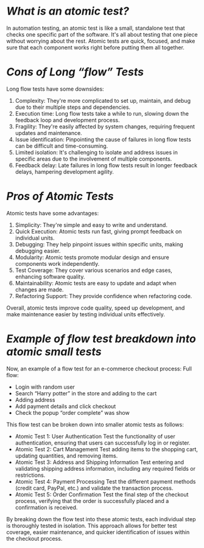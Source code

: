 # *What is an atomic test?*
In automation testing, an atomic test is like a small, standalone test that checks one specific part of the software. 
It's all about testing that one piece without worrying about the rest. 
Atomic tests are quick, focused, and make sure that each component works right before putting them all together.
# *Cons of Long “flow” Tests*
Long flow tests have some downsides:
1. Complexity: They're more complicated to set up, maintain, and debug due to their multiple steps and dependencies.
1. Execution time: Long flow tests take a while to run, slowing down the feedback loop and development process.
1. Fragility: They're easily affected by system changes, requiring frequent updates and maintenance.
1. Issue identification: Pinpointing the cause of failures in long flow tests can be difficult and time-consuming.
1. Limited isolation: It's challenging to isolate and address issues in specific areas due to the involvement of multiple components.
1. Feedback delay: Late failures in long flow tests result in longer feedback delays, hampering development agility.

# *Pros of Atomic Tests*
Atomic tests have some advantages:
1. Simplicity: They're simple and easy to write and understand.
1. Quick Execution: Atomic tests run fast, giving prompt feedback on individual units.
1. Debugging: They help pinpoint issues within specific units, making debugging easier.
1. Modularity: Atomic tests promote modular design and ensure components work independently.
1. Test Coverage: They cover various scenarios and edge cases, enhancing software quality.
1. Maintainability: Atomic tests are easy to update and adapt when changes are made.
1. Refactoring Support: They provide confidence when refactoring code.

Overall, atomic tests improve code quality, speed up development, and make maintenance easier by testing individual units effectively.
# *Example of flow test breakdown into atomic small tests*
Now, an example of a flow test for an e-commerce checkout process:
Full flow:
- Login with random user
- Search “Harry potter” in the store and adding to the cart
- Adding address 
- Add payment details and click checkout
- Check the popup “order complete” was show

This flow test can be broken down into smaller atomic tests as follows:
- Atomic Test 1: User Authentication
Test the functionality of user authentication, ensuring that users can successfully log in or register.
- Atomic Test 2: Cart Management
Test adding items to the shopping cart, updating quantities, and removing items.
- Atomic Test 3: Address and Shipping Information
Test entering and validating shipping address information, including any required fields or restrictions.
- Atomic Test 4: Payment Processing
Test the different payment methods (credit card, PayPal, etc.) and validate the transaction process.
- Atomic Test 5: Order Confirmation
Test the final step of the checkout process, verifying that the order is successfully placed and a confirmation is received.

By breaking down the flow test into these atomic tests, each individual step is thoroughly tested in isolation. 
This approach allows for better test coverage, easier maintenance, and quicker identification of issues within the checkout process.